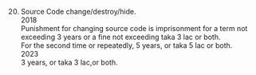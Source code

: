 20. Source Code change/destroy/hide.<br/>2018<br/> 
Punishment for changing source code is imprisonment for a term not exceeding 3 years or a fine not exceeding taka 3 lac or both.<br/>
 For the second time or repeatedly, 5 years, or taka 5 lac or both.<br/>2023<br/> 3 years, or taka 3 lac,or both.<br/>


